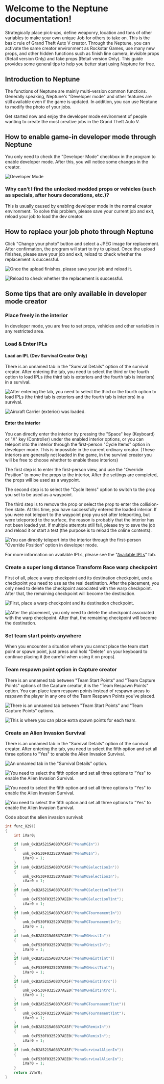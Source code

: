 # Welcome to the Neptune documentation!

Strategically place pick-ups, define weaponry, location and tons of other variables to make your own unique Job for others to take on. This is the basic rule of Grand Theft Auto V creator. Through the Neptune, you can activate the same creator environment as Rockstar Games, use many new props, and other hidden functions such as finish line camera, invisible props (Retail version Only) and fake props (Retail version Only). This guide provides some general tips to help you better start using Neptune for free.

## Introduction to Neptune

The functions of Neptune are mainly multi-version common functions. Generally speaking, Neptune's "Developer mode" and other features are still available even if the game is updated. In addition, you can use Neptune to modify the photo of your jobs.

Get started now and enjoy the developer mode environment of people wanting to create the most creative jobs in the Grand Theft Auto V.

## How to enable game-in developer mode through Neptune

You only need to check the "Developer Mode" checkbox in the program to enable developer mode. After this, you will notice some changes in the creator.

![Developer Mode](https://www.neptune.work/images/upload/dev-creator-interface.jpg)

### Why can’t I find the unlocked modded props or vehicles (such as specials, after hours decorations, etc.)?

This is usually caused by enabling developer mode in the normal creator environment. To solve this problem, please save your current job and exit, reload your job to load the dev creator.

## How to replace your job photo through Neptune

Click "Change your photo" button and select a JPEG image for replacement. After confirmation, the program will start to try to upload. Once the upload finishes, please save your job and exit, reload to check whether the replacement is successful.

![Once the upload finishes, please save your job and reload it.](https://www.neptune.work/images/upload/replacejobphoto-1.jpg)

![Reload to check whether the replacement is successful.](https://www.neptune.work/images/upload/replacejobphoto-2.jpg)

## Some tips that are only available in developer mode creator

### Place freely in the interior

In developer mode, you are free to set props, vehicles and other variables in any restricted area.

### Load & Enter IPLs

#### Load an IPL (Dev Survival Creator Only)

There is an unnamed tab in the "Survival Details" option of the survival creator. After entering the tab, you need to select the third or the fourth option to load IPLs (the third tab is exteriors and the fourth tab is interiors) in a survival.

![After entering the tab, you need to select the third or the fourth option to load IPLs (the third tab is exteriors and the fourth tab is interiors) in a survival.
](https://www.neptune.work/images/upload/survivaliplsoptions.jpg)

![Aircraft Carrier (exterior) was loaded.](https://www.neptune.work/images/upload/survivalenableaircraftcarrier.jpg)

#### Enter the interior
You can directly enter the interior by pressing the "Space" key (Keyboard) or "X" key (Controller) under the enabled interior options, or you can teleport into the interior through the first-person "Cycle Items" option in developer mode. This is impossible in the current ordinary creator. (These interiors are generally not loaded in the game, in the survival creator you will be free to choose whether to enable these interiors)

The first step is to enter the first-person view, and use the "Override Position" to move the props to the interior, After the settings are completed, the props will be used as a waypoint.

The second step is to select the "Cycle Items" option to switch to the prop you set to be used as a waypoint.

The third step is to remove the prop or select the prop to enter the collision-free state. At this time, you have successfully entered the loaded interior. If you were not teleport to the waypoint prop you set after teleporting, but were teleported to the surface, the reason is probably that the interior has not been loaded yet. If multiple attempts still fail, please try to save the job and reload it or start a test (the purpose is to reload the online contents).

![You can directly teleport into the interior through the first-person "Override Position" option in developer mode.](https://www.neptune.work/images/upload/teleporttointerior.jpg)

For more information on available IPLs, please see the "[Available IPLs](https://www.neptune.work/#/ipls)" tab.

### Create a super long distance Transform Race warp checkpoint

First of all, place a warp checkpoint and its destination checkpoint, and a checkpoint you need to use as the real destination. After the placement, you only need to delete the checkpoint associated with the warp checkpoint. After that, the remaining checkpoint will become the destination.

![First, place a warp checkpoint and its destination checkpoint.](https://www.neptune.work/images/upload/placesuperlongwarpcheckpoint-1.jpg)

![After the placement, you only need to delete the checkpoint associated with the warp checkpoint. After that, the remaining checkpoint will become the destination.](https://www.neptune.work/images/upload/placesuperlongwarpcheckpoint-2.jpg)

### Set team start points anywhere

When you encounter a situation where you cannot place the team start point or spawn point, just press and hold "Delete" on your keyboard to continue placing it (be careful when using it on props).

### Team respawn point option in Capture creator

There is an unnamed tab between "Team Start Points" and "Team Capture Points" options of the Capture creator, it is the "Team Respawn Points" option. You can place team respawn points instead of respawn areas to respawn the player in any one of the Team Respawn Points you’ve placed.

![There is an unnamed tab between "Team Start Points" and "Team Capture Points" options.](https://www.neptune.work/images/upload/teamrespawnpoint-1.jpg)

![This is where you can place extra spawn points for each team.](https://www.neptune.work/images/upload/teamrespawnpoint-2.jpg)

### Create an Alien Invasion Survival

There is an unnamed tab in the "Survival Details" option of the survival creator. After entering the tab, you need to select the fifth option and set all three options to "Yes" to enable the Alien Invasion Survival.

![An unnamed tab in the "Survival Details" option.](https://www.neptune.work/images/upload/survival-dev-options.jpg)

![You need to select the fifth option and set all three options to "Yes" to enable the Alien Invasion Survival.](https://www.neptune.work/images/upload/menusurvivalalienin.jpg)

![You need to select the fifth option and set all three options to "Yes" to enable the Alien Invasion Survival.](https://www.neptune.work/images/upload/enablealiensurvival.jpg)

![You need to select the fifth option and set all three options to "Yes" to enable the Alien Invasion Survival.](https://www.neptune.work/images/upload/aliensurvivalstart.jpg)

Code about the alien invasion survival:

```c
int func_829()
{
    int iVar0;
    
    if (unk_0xB2A5215A0837CA5F("MenuMGIn"))
    {
        unk_0xF530F03252D7AEE0("MenuMGIn");
        iVar0 = 1;
    }
    if (unk_0xB2A5215A0837CA5F("MenuMGSelectionIn"))
    {
        unk_0xF530F03252D7AEE0("MenuMGSelectionIn");
        iVar0 = 1;
    }
    if (unk_0xB2A5215A0837CA5F("MenuMGSelectionTint"))
    {
        unk_0xF530F03252D7AEE0("MenuMGSelectionTint");
        iVar0 = 1;
    }
    if (unk_0xB2A5215A0837CA5F("MenuMGTournamentIn"))
    {
        unk_0xF530F03252D7AEE0("MenuMGTournamentIn");
        iVar0 = 1;
    }
    if (unk_0xB2A5215A0837CA5F("MenuMGHeistIn"))
    {
        unk_0xF530F03252D7AEE0("MenuMGHeistIn");
        iVar0 = 1;
    }
    if (unk_0xB2A5215A0837CA5F("MenuMGHeistTint"))
    {
        unk_0xF530F03252D7AEE0("MenuMGHeistTint");
        iVar0 = 1;
    }
    if (unk_0xB2A5215A0837CA5F("MenuMGHeistIntro"))
    {
        unk_0xF530F03252D7AEE0("MenuMGHeistIntro");
        iVar0 = 1;
    }
    if (unk_0xB2A5215A0837CA5F("MenuMGTournamentTint"))
    {
        unk_0xF530F03252D7AEE0("MenuMGTournamentTint");
        iVar0 = 1;
    }
    if (unk_0xB2A5215A0837CA5F("MenuMGRemixIn"))
    {
        unk_0xF530F03252D7AEE0("MenuMGRemixIn");
        iVar0 = 1;
    }
    if (unk_0xB2A5215A0837CA5F("MenuSurvivalAlienIn"))
    {
        unk_0xF530F03252D7AEE0("MenuSurvivalAlienIn");
        iVar0 = 1;
    }
    return iVar0;
}
```
